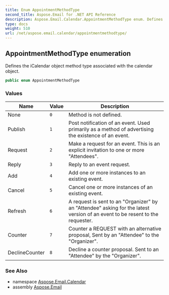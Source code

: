 ```yaml
---
title: Enum AppointmentMethodType
second_title: Aspose.Email for .NET API Reference
description: Aspose.Email.Calendar.AppointmentMethodType enum. Defines the iCalendar object method type associated with the calendar object
type: docs
weight: 510
url: /net/aspose.email.calendar/appointmentmethodtype/
---
```

## AppointmentMethodType enumeration

Defines the iCalendar object method type associated with the calendar object.

```csharp
public enum AppointmentMethodType
```

### Values

| Name | Value | Description |
| --- | --- | --- |
| None | `0` | Method is not defined. |
| Publish | `1` | Post notification of an event. Used primarily as a method of advertising the existence of an event. |
| Request | `2` | Make a request for an event. This is an explicit invitation to one or more "Attendees". |
| Reply | `3` | Reply to an event request. |
| Add | `4` | Add one or more instances to an existing event. |
| Cancel | `5` | Cancel one or more instances of an existing event. |
| Refresh | `6` | A request is sent to an "Organizer" by an "Attendee" asking for the latest version of an event to be resent to the requester. |
| Counter | `7` | Counter a REQUEST with an alternative proposal, Sent by an "Attendee" to the "Organizer". |
| DeclineCounter | `8` | Decline a counter proposal. Sent to an "Attendee" by the "Organizer". |

### See Also

* namespace [Aspose.Email.Calendar](../../aspose.email.calendar/)
* assembly [Aspose.Email](../../)


